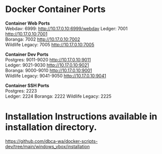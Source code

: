 # Docker Container Ports

**Container Web Ports**   
Webdav: 6999: http://10.17.0.10:6999/webdav
Ledger: 7001 http://10.17.0.10:7001   
Boranga: 7002 http://10.17.0.10:7002   
Wildlife Legacy: 7005 http://10.17.0.10:7005   

**Container Dev Ports**   
Postgres: 9011-9020 http://10.17.0.10:9011   
Ledger: 9021-9030 http://10.17.0.10:9021   
Boranga: 9000-9010 http://10.17.0.10:9001  
Wildlife Legacy: 9041-9050 http://10.17.0.10:9041  

**Container SSH Ports**   
Postgres: 2223  
Ledger: 2224
Boranga: 2222
Wildlife Legacy: 2225

# Installation Instructions available in installation directory.
https://github.com/dbca-wa/docker-scripts-dev/tree/main/windows_vbox/installation

